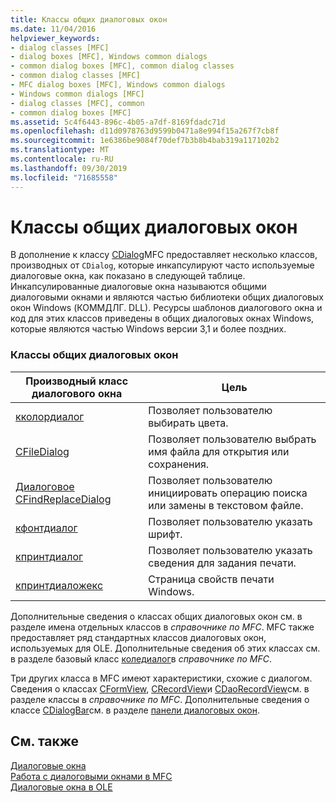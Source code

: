 ```yaml
---
title: Классы общих диалоговых окон
ms.date: 11/04/2016
helpviewer_keywords:
- dialog classes [MFC]
- dialog boxes [MFC], Windows common dialogs
- common dialog boxes [MFC], common dialog classes
- common dialog classes [MFC]
- MFC dialog boxes [MFC], Windows common dialogs
- Windows common dialogs [MFC]
- dialog classes [MFC], common
- common dialog boxes [MFC]
ms.assetid: 5c4f6443-896c-4b05-a7df-8169fdadc71d
ms.openlocfilehash: d11d0978763d9599b0471a8e994f15a267f7cb8f
ms.sourcegitcommit: 1e6386be9084f70def7b3b8b4bab319a117102b2
ms.translationtype: MT
ms.contentlocale: ru-RU
ms.lasthandoff: 09/30/2019
ms.locfileid: "71685558"
---
```

# <a name="common-dialog-classes"></a>Классы общих диалоговых окон

В дополнение к классу [CDialog](../mfc/reference/cdialog-class.md)MFC предоставляет несколько классов, производных от `CDialog`, которые инкапсулируют часто используемые диалоговые окна, как показано в следующей таблице. Инкапсулированные диалоговые окна называются общими диалоговыми окнами и являются частью библиотеки общих диалоговых окон Windows (КОММДЛГ. DLL). Ресурсы шаблонов диалогового окна и код для этих классов приведены в общих диалоговых окнах Windows, которые являются частью Windows версии 3,1 и более поздних.

### <a name="common-dialog-classes"></a>Классы общих диалоговых окон

|Производный класс диалогового окна|Цель|
|--------------------------|-------------|
|[кколордиалог](../mfc/reference/ccolordialog-class.md)|Позволяет пользователю выбирать цвета.|
|[CFileDialog](../mfc/reference/cfiledialog-class.md)|Позволяет пользователю выбрать имя файла для открытия или сохранения.|
|[Диалоговое CFindReplaceDialog](../mfc/reference/cfindreplacedialog-class.md)|Позволяет пользователю инициировать операцию поиска или замены в текстовом файле.|
|[кфонтдиалог](../mfc/reference/cfontdialog-class.md)|Позволяет пользователю указать шрифт.|
|[кпринтдиалог](../mfc/reference/cprintdialog-class.md)|Позволяет пользователю указать сведения для задания печати.|
|[кпринтдиаложекс](../mfc/reference/cprintdialogex-class.md)|Страница свойств печати Windows.|

Дополнительные сведения о классах общих диалоговых окон см. в разделе имена отдельных классов в *справочнике по MFC*. MFC также предоставляет ряд стандартных классов диалоговых окон, используемых для OLE. Дополнительные сведения об этих классах см. в разделе базовый класс [коледиалог](../mfc/reference/coledialog-class.md)в *справочнике по MFC*.

Три других класса в MFC имеют характеристики, схожие с диалогом. Сведения о классах [CFormView](../mfc/reference/cformview-class.md), [CRecordView](../mfc/reference/crecordview-class.md)и [CDaoRecordView](../mfc/reference/cdaorecordview-class.md)см. в разделе классы в *справочнике по MFC*. Дополнительные сведения о классе [CDialogBar](../mfc/reference/cdialogbar-class.md)см. в разделе [панели диалоговых окон](../mfc/dialog-bars.md).

## <a name="see-also"></a>См. также

[Диалоговые окна](../mfc/dialog-boxes.md)<br/>
[Работа с диалоговыми окнами в MFC](../mfc/life-cycle-of-a-dialog-box.md)<br/>
[Диалоговые окна в OLE](../mfc/dialog-boxes-in-ole.md)
